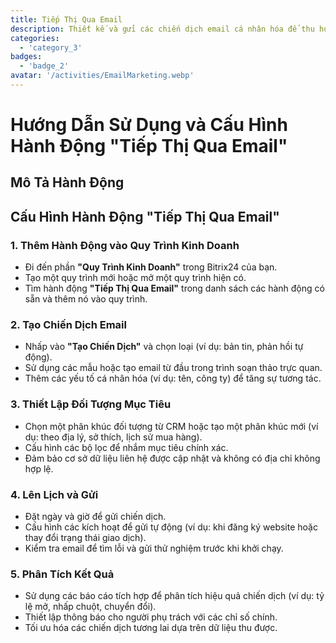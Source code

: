 ```yaml
---
title: Tiếp Thị Qua Email
description: Thiết kế và gửi các chiến dịch email cá nhân hóa để thu hút đối tượng của bạn.
categories: 
  - 'category_3'
badges: 
  - 'badge_2'
avatar: '/activities/EmailMarketing.webp'
---
```

# Hướng Dẫn Sử Dụng và Cấu Hình Hành Động "Tiếp Thị Qua Email"

## Mô Tả Hành Động

## **Cấu Hình Hành Động "Tiếp Thị Qua Email"**

### 1. Thêm Hành Động vào Quy Trình Kinh Doanh
- Đi đến phần **"Quy Trình Kinh Doanh"** trong Bitrix24 của bạn.
- Tạo một quy trình mới hoặc mở một quy trình hiện có.
- Tìm hành động **"Tiếp Thị Qua Email"** trong danh sách các hành động có sẵn và thêm nó vào quy trình.

### 2. Tạo Chiến Dịch Email
- Nhấp vào **"Tạo Chiến Dịch"** và chọn loại (ví dụ: bản tin, phản hồi tự động).
- Sử dụng các mẫu hoặc tạo email từ đầu trong trình soạn thảo trực quan.
- Thêm các yếu tố cá nhân hóa (ví dụ: tên, công ty) để tăng sự tương tác.

### 3. Thiết Lập Đối Tượng Mục Tiêu
- Chọn một phân khúc đối tượng từ CRM hoặc tạo một phân khúc mới (ví dụ: theo địa lý, sở thích, lịch sử mua hàng).
- Cấu hình các bộ lọc để nhắm mục tiêu chính xác.
- Đảm bảo cơ sở dữ liệu liên hệ được cập nhật và không có địa chỉ không hợp lệ.

### 4. Lên Lịch và Gửi
- Đặt ngày và giờ để gửi chiến dịch.
- Cấu hình các kích hoạt để gửi tự động (ví dụ: khi đăng ký website hoặc thay đổi trạng thái giao dịch).
- Kiểm tra email để tìm lỗi và gửi thử nghiệm trước khi khởi chạy.

### 5. Phân Tích Kết Quả
- Sử dụng các báo cáo tích hợp để phân tích hiệu quả chiến dịch (ví dụ: tỷ lệ mở, nhấp chuột, chuyển đổi).
- Thiết lập thông báo cho người phụ trách với các chỉ số chính.
- Tối ưu hóa các chiến dịch tương lai dựa trên dữ liệu thu được.
